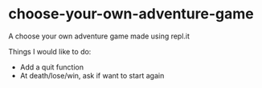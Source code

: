 # choose-your-own-adventure-game
A choose your own adventure game made using repl.it


Things I would like to do:
* Add a quit function
* At death/lose/win, ask if want to start again
